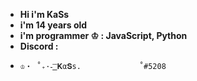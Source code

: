 - **Hi i'm KaSs**
- **i'm 14 years old**
- **i'm programmer ♔ : JavaScript, Python**
- **Discord :**
-     ♔・ ˚₊·-͟͟͞ 𝐊α𝐒s.             ˚#5208
